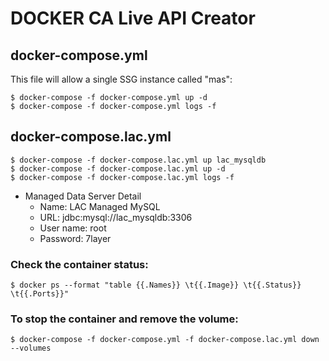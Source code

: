 DOCKER CA Live API Creator
================================


## docker-compose.yml
This file will allow a single SSG instance called "mas":
```
$ docker-compose -f docker-compose.yml up -d
$ docker-compose -f docker-compose.yml logs -f
```

## docker-compose.lac.yml
```
$ docker-compose -f docker-compose.lac.yml up lac_mysqldb
$ docker-compose -f docker-compose.lac.yml up -d
$ docker-compose -f docker-compose.lac.yml logs -f
```

* Managed Data Server Detail
	* Name: LAC Managed MySQL
	* URL: jdbc:mysql://lac_mysqldb:3306
	* User name: root
	* Password: 7layer

### Check the container status:
```
$ docker ps --format "table {{.Names}} \t{{.Image}} \t{{.Status}} \t{{.Ports}}"
```


### To stop the container and remove the volume:
```
$ docker-compose -f docker-compose.yml -f docker-compose.lac.yml down --volumes
```
